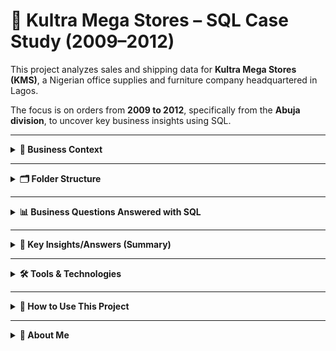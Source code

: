 
# 🧾 Kultra Mega Stores – SQL Case Study (2009–2012)

This project analyzes sales and shipping data for **Kultra Mega Stores (KMS)**, a Nigerian office supplies and furniture company headquartered in Lagos.

The focus is on orders from **2009 to 2012**, specifically from the **Abuja division**, to uncover key business insights using SQL.

---

<details>
<summary><strong>🎯 Business Context</strong></summary>

Kultra Mega Stores serves three types of customers:

- Individual Consumers  
- Small Businesses (Retail)  
- Large Corporations (Wholesale)  

I am a **Business Intelligence Analyst** helping the Abuja branch use its data to answer operational and customer questions. The data was provided in CSV format and imported into a SQL Server database table named `Cases_Study` and `Order_Status`.

</details>

---

<details>
<summary><strong>🗂️ Folder Structure</strong></summary>

```
kms-inventory-sql-case-study/
│
├── data/
→ Raw CSV files
│   ├── KMS Sql Case Study.csv
│   └── Order_Status.csv
│
├── queries/
→ SQL scripts for each business question
│   ├── 01_Product_Category_With_Highest_Sales.sql
│   ├── 02_Top 3_And_Bottom 3_Regions_By_Sales.sql
│   ├── 03_Total_Appliances_Sale_Ontario.sql
│   ├── 04_Bottom 10_Customers.sql
│   ├── 05_Most_Shipping_Cost_Using_A_Particular_Shipping_Method.sql
│   ├── 06_top_customers_by_sales.sql
│   ├── 07_Small_Business_Customer_With_Highest_Sales.sql
│   ├── 08_Corporate_Customer_With_Most_Orders_2009-2012.sql
│   ├── 09_most_profitable_consumer_customer.sql
│   ├── 10_customer_returns.sql
│   └── 11_shipping_evaluation.sql
│
├── output/
→ Screenshots of query results

├── README.md
→ This documentation file
```

</details>

---

<details>
<summary><strong>📊 Business Questions Answered with SQL</strong></summary>

### 📌 Case Scenario I
1. Which product category had the highest sales?  
2. What are the Top 3 and Bottom 3 regions in terms of sales?  
3. What were the total sales of appliances in Ontario?  
4. Advise the management on what is needed to increase the revenue from the bottom 10 customers  
5. Which shipping method cost the most?  

### 📌 Case Scenario II
6. Who are the most valuable customers and what do they purchase?  
7. Which small business customer had the highest sales?  
8. Which corporate customer placed the most orders between 2009 and 2012?  
9. Which consumer customer was the most profitable?  
10. Which customers returned items, and what segment do they belong to?  
11. Did KMS spend shipping costs appropriately based on order priority?

Each `.sql` file in the `queries/` folder contains clean, commented SQL code for answering each question.

</details>

---

<details>
<summary><strong>🧠 Key Insights/Answers (Summary)</strong></summary>

- **Technology category** had the highest sales.  
- **West, Ontario, and Prarie*** were the top regions in terms of sales.  
- **Nunavut, Northwest Territories, and Yukon*** were the bottom regions.  
- Total sales of appliances in Ontario was **₦202,346.9**  
- The bottom 10 customers showed low engagement and low spend across various categories.  
  **Recommendations:** Identify if these customers are inactive or new.  
  Consider email campaigns, bundle offers, or reactivation discounts.  
- **Delivery Truck** incurred the most cost as a shipping method.  
- **Emily Phan** (Technology), **Deborah Brumfield** (Technology), **Roy Skaria** (Furniture) were top customers.  
- **Dennis Kane** was the small business customer with the highest sales.  
- **Adam Hart** placed the most corporate orders (18 orders).  
- **Emily Phan** was the most profitable consumer customer.  
- Over **419 unique customers** returned items.  
- While most orders (5,101) used appropriate shipping, **822 orders were misaligned**, wasting ₦25,000+ due to mismatched shipping vs priority.

</details>

---

<details>
<summary><strong>🛠 Tools & Technologies</strong></summary>

- SQL Server (SQL Server Management Studio 20)

</details>

---

<details>
<summary><strong>🚀 How to Use This Project</strong></summary>

1. Download or clone the repo from GitHub  
2. Import the CSV files into SQL Server as tables (`Cases_Study`, etc.)  
3. Open and run the `.sql` files in the `queries/` folder  
4. Explore the output  

</details>

---

<details>
<summary><strong>👤 About Me</strong></summary>

**Victor Adesoye**  
Business Intelligence & Data Analyst  
📧 victoradesoye@gmail.com  
🌍 [LinkedIn](https://www.linkedin.com/in/victor-adesoye)

</details>
